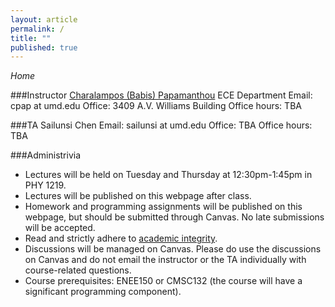 ```yaml
---
layout: article
permalink: /
title: ""
published: true
---
```


*Home*

###Instructor
[Charalampos (Babis) Papamanthou](http://www.ece.umd.edu/~cpap) 
ECE Department
Email: cpap at umd.edu
Office: 3409 A.V. Williams Building
Office hours: TBA

###TA
Sailunsi Chen
Email: sailunsi at umd.edu
Office: TBA
Office hours: TBA

###Administrivia

*	Lectures will be held on Tuesday and Thursday at 12:30pm-1:45pm in PHY 1219.
*	Lectures will be published on this webpage after class.
*	Homework and programming assignments will be published on this webpage, but should be submitted through Canvas. No late submissions will be accepted.
*	Read and strictly adhere to [academic integrity](http://www.faculty.umd.edu/teach/integrity.html). 
*	Discussions will be managed on Canvas. Please do use the discussions on Canvas and do not email the instructor or the TA individually with course-related questions.
*	Course prerequisites: ENEE150 or CMSC132 (the course will have a significant programming component). 
